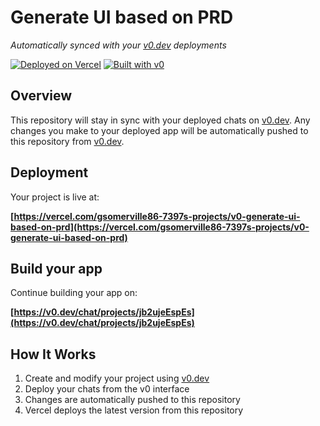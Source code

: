 # Generate UI based on PRD

*Automatically synced with your [v0.dev](https://v0.dev) deployments*

[![Deployed on Vercel](https://img.shields.io/badge/Deployed%20on-Vercel-black?style=for-the-badge&logo=vercel)](https://vercel.com/gsomerville86-7397s-projects/v0-generate-ui-based-on-prd)
[![Built with v0](https://img.shields.io/badge/Built%20with-v0.dev-black?style=for-the-badge)](https://v0.dev/chat/projects/jb2ujeEspEs)

## Overview

This repository will stay in sync with your deployed chats on [v0.dev](https://v0.dev).
Any changes you make to your deployed app will be automatically pushed to this repository from [v0.dev](https://v0.dev).

## Deployment

Your project is live at:

**[https://vercel.com/gsomerville86-7397s-projects/v0-generate-ui-based-on-prd](https://vercel.com/gsomerville86-7397s-projects/v0-generate-ui-based-on-prd)**

## Build your app

Continue building your app on:

**[https://v0.dev/chat/projects/jb2ujeEspEs](https://v0.dev/chat/projects/jb2ujeEspEs)**

## How It Works

1. Create and modify your project using [v0.dev](https://v0.dev)
2. Deploy your chats from the v0 interface
3. Changes are automatically pushed to this repository
4. Vercel deploys the latest version from this repository
